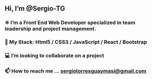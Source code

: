 ## Hi, I’m @Sergio-TG
### ⚛️ I’m a Front End Web Developer specialized in team leadership and project management.
### 🚧 My Stack: Html5 / CSS3 / JavaScript / React / Bootstrap
### 💻 I’m looking to collaborate on a project
### 📫 How to reach me ... sergiotorresguaymasi@gmail.com

<!---
Sergio-TG/Sergio-TG is a ✨ special ✨ repository because its `README.md` (this file) appears on your GitHub profile.
You can click the Preview link to take a look at your changes.
--->
